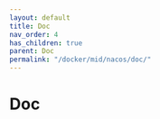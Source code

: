 ```yaml
---
layout: default
title: Doc
nav_order: 4
has_children: true
parent: Doc
permalink: "/docker/mid/nacos/doc/"
---
```


# Doc
